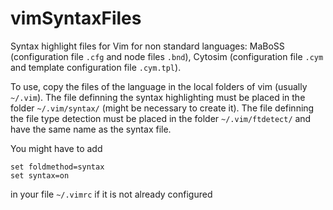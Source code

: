 # vimSyntaxFiles
Syntax highlight files for Vim for non standard languages: MaBoSS (configuration file `.cfg` and node files `.bnd`), Cytosim (configuration file `.cym` and template configuration file `.cym.tpl`).

To use, copy the files of the language in the local folders of vim (usually `~/.vim`). The file definning the syntax highlighting must be placed in the folder `~/.vim/syntax/` (might be necessary to create it). The file definning the file type detection must be  placed in the folder `~/.vim/ftdetect/` and have the same name as the syntax file. 

You might have to add 
~~~
set foldmethod=syntax
set syntax=on
~~~
in your file `~/.vimrc` if it is not already configured 
